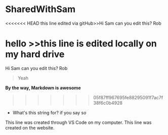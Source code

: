 # SharedWithSam
<<<<<<< HEAD
this line edited via gitHub>>Hi Sam can you edit this? Rob

hello >>this line is edited locally on my hard drive
=======
Hi Sam
can you edit this?
Rob

> Yeah

**By the way, Markdown is awesome**
>>>>>>> 05f87ff967695fe88295091f7ac7f38f6c0b4928 

* What's this string for?
if you say so


This line was created through VS Code on my computer.
This line was created on the website.
